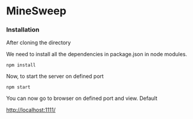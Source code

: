 # MineSweep

### Installation

After cloning the directory

We need to install all the dependencies in package.json in node modules.

 `npm install`

Now, to start the server on defined port

 `npm start`

You can now go to browser on defined port and view.
Default

[http://localhost:1111/](http://localhost:1111/)


